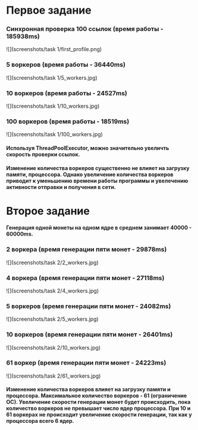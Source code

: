 # Первое задание
### Синхронная проверка 100 ссылок (время работы - 185938ms)
![](screenshots/task 1/first_profile.png)

### 5 воркеров (время работы - 36440ms)
![](screenshots/task 1/5_workers.jpg)

### 10 воркеров (время работы - 24527ms)
![](screenshots/task 1/10_workers.jpg)

### 100 воркеров (время работы - 18519ms)
![](screenshots/task 1/100_workers.jpg)

#### Используя ThreadPoolExecutor, можно значительно увеличть скорость проверки ссылок.
#### Изменение количества воркеров существенно не влияет на загрузку памяти, процессора. Однако увеличение количества воркеров приводит к уменьшению времени работы программы и увелечению активности отправки и получения в сети.

# Второе задание
#### Генерация одной монеты на одном ядре в среднем занимает 40000 - 60000ms.

### 2 воркера (время генерации пяти монет - 29878ms)
![](screenshots/task 2/2_workers.jpg)

### 4 воркера (время генерации пяти монет - 27118ms)
![](screenshots/task 2/4_workers.jpg)

### 5 воркеров (время генерации пяти монет - 24082ms)
![](screenshots/task 2/5_workers.jpg)

### 10 воркеров (время генерации пяти монет - 26401ms)
![](screenshots/task 2/10_workers.jpg)

### 61 воркер (время генерации пяти монет - 24223ms)
![](screenshots/task 2/61_workers.jpg)

#### Изменение количества воркеров влияет на загрузку памяти и процессора. Максимальное количество воркеров - 61 (ограничение ОС). Увеличение скорости генерации монет будет происходить, пока количество воркеров не превышает число ядер процессора. При 10 и 61 воркерах не происходит увеличение скорости генерации, так как у процессора всего 6 ядер.